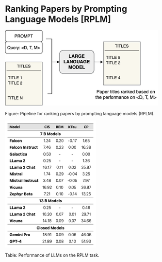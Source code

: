 # Ranking Papers by Prompting Language Models \[RPLM\]  


<img src="../../figures/rplm.png" alt="RPL Pipeline." width="700"/>  

Figure: Pipeline for ranking papers by prompting language models (RPLM).  
 

<img src="../../figures/rplm_results.png" alt="RPLM Baselines." width="300"/>   

Table: Performance of LLMs on the RPLM task.  